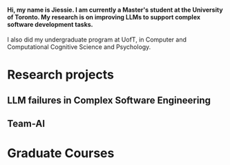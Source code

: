 #### Hi, my name is Jiessie. I am currently a Master's student at the University of Toronto. My research is on improving LLMs to support complex software development tasks.

I also did my undergraduate program at UofT, in Computer and Computational Cognitive Science and Psychology. 
# Research projects
## LLM failures in Complex Software Engineering

## Team-AI 

# Graduate Courses
